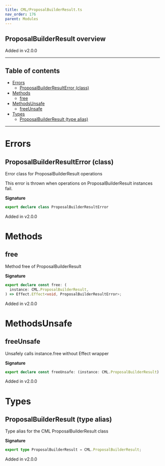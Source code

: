```yaml
---
title: CML/ProposalBuilderResult.ts
nav_order: 176
parent: Modules
---
```


## ProposalBuilderResult overview

Added in v2.0.0

---

<h2 class="text-delta">Table of contents</h2>

- [Errors](#errors)
  - [ProposalBuilderResultError (class)](#proposalbuilderresulterror-class)
- [Methods](#methods)
  - [free](#free)
- [MethodsUnsafe](#methodsunsafe)
  - [freeUnsafe](#freeunsafe)
- [Types](#types)
  - [ProposalBuilderResult (type alias)](#proposalbuilderresult-type-alias)

---

# Errors

## ProposalBuilderResultError (class)

Error class for ProposalBuilderResult operations

This error is thrown when operations on ProposalBuilderResult instances fail.

**Signature**

```ts
export declare class ProposalBuilderResultError
```

Added in v2.0.0

# Methods

## free

Method free of ProposalBuilderResult

**Signature**

```ts
export declare const free: (
  instance: CML.ProposalBuilderResult,
) => Effect.Effect<void, ProposalBuilderResultError>;
```

Added in v2.0.0

# MethodsUnsafe

## freeUnsafe

Unsafely calls instance.free without Effect wrapper

**Signature**

```ts
export declare const freeUnsafe: (instance: CML.ProposalBuilderResult) => void;
```

Added in v2.0.0

# Types

## ProposalBuilderResult (type alias)

Type alias for the CML ProposalBuilderResult class

**Signature**

```ts
export type ProposalBuilderResult = CML.ProposalBuilderResult;
```

Added in v2.0.0
